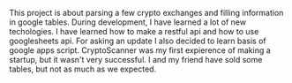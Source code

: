 This project is about parsing a few crypto exchanges and filling information in google tables. During development, I have learned a lot of new techologies. I have learned how to make a restful api and how to use googlesheets api. For asking an update I also decided to learn basis of google apps script. CryptoScanner was my first expierence of making a startup, but it wasn't very successful. I and my friend have sold some tables, but not as much as we expected.
